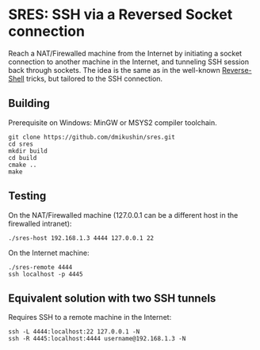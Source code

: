 # SRES: SSH via a Reversed Socket connection

Reach a NAT/Firewalled machine from the Internet by initiating a socket connection to another machine in the Internet, and tunneling SSH session back through sockets. The idea is the same as in the well-known [Reverse-Shell](https://github.com/swisskyrepo/PayloadsAllTheThings/blob/master/Methodology%20and%20Resources/Reverse%20Shell%20Cheatsheet.md) tricks, but tailored to the SSH connection.

## Building

Prerequisite on Windows: MinGW or MSYS2 compiler toolchain.

```
git clone https://github.com/dmikushin/sres.git
cd sres
mkdir build
cd build
cmake ..
make
```  

## Testing

On the NAT/Firewalled machine (127.0.0.1 can be a different host in the firewalled intranet):

```
./sres-host 192.168.1.3 4444 127.0.0.1 22
```

On the Internet machine:

```
./sres-remote 4444
ssh localhost -p 4445
```

## Equivalent solution with two SSH tunnels

Requires SSH to a remote machine in the Internet:

```
ssh -L 4444:localhost:22 127.0.0.1 -N
ssh -R 4445:localhost:4444 username@192.168.1.3 -N
```

